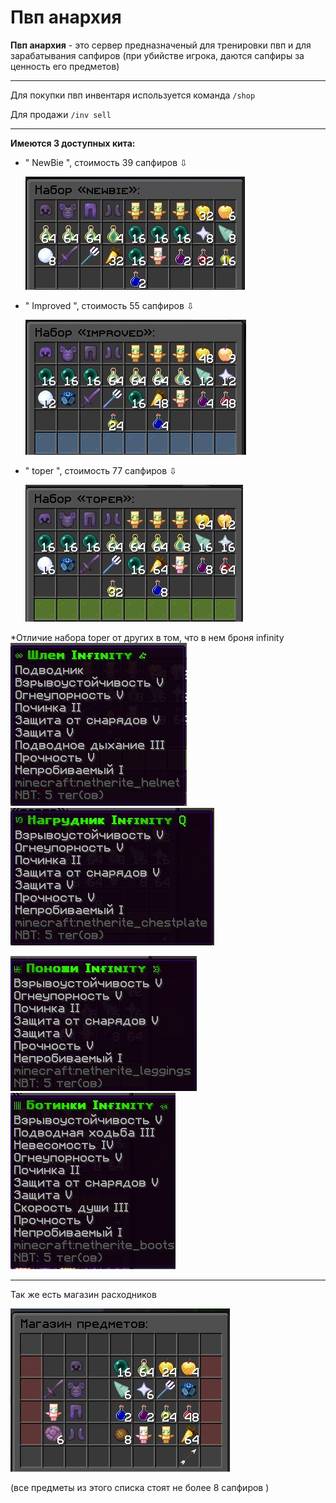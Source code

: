 # Пвп анархия

**Пвп анархия** - это сервер предназначеный для тренировки пвп и для зарабатывания сапфиров (при убийстве игрока, даются сапфиры за ценность его предметов)

---

Для покупки пвп инвентаря используется команда `/shop `

Для продажи `/inv sell`

---

**Имеются 3 доступных кита:**

- " NewBie ", стоимость 39 сапфиров ⇩

  ![Набор NewBie](./assets/newbie.jpg)

- " Improved ", стоимость 55 сапфиров ⇩

  ![Набор Improved](./assets/improved.jpg)

- " toper ", стоимость 77 сапфиров ⇩

  ![Набор Toper](./assets/toper.jpg)

\*Отличие набора toper от других в том, что в нем броня infinity  
![Шлем](./assets/shlem.jpg) ![Нагрудник](./assets/sdaaw.jpg)

![Штаны](./assets/dews.jpg) ![Ботинки](./assets/uyt.jpg)

---

Так же есть магазин расходников

![Магазин расходников](./assets/magaz.jpg)

(все предметы из этого списка стоят не более 8 сапфиров )

